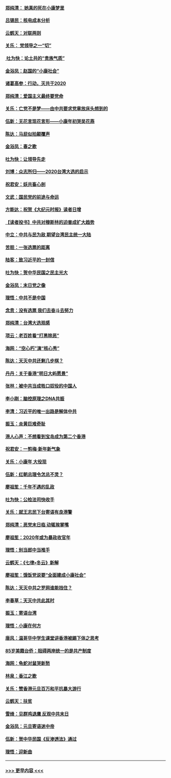 #### [郑纯清： 她真的死在小康梦里](../pages/nsc993/n11806623.md?t=01201433) 
#### [吕锡民：核电成本分析](../pages/nsc993/n11806284.md?t=01201433) 
#### [云鹤天：对联两则](../pages/nsc993/n11805957.md?t=01201433) 
#### [关乐： 党领导之一“切”](../pages/nsc993/n11804505.md?t=01201433) 
#### [ 吐为快：论土共的“贵族气质”](../pages/nsc993/n11804490.md?t=01201433) 
#### [金浴凤：赵国的“小康社会”](../pages/nsc993/n11804452.md?t=01201433) 
#### [诸葛高参：行动，灭共于2020](../pages/nsc993/n11804120.md?t=01201433) 
#### [郑纯清：爱国主义最终要党命](../pages/nsc993/n11802197.md?t=01201433) 
#### [关乐：亡党不是梦——由中共要求党章放床头想到的](../pages/nsc993/n11802156.md?t=01201433) 
#### [伍新：无花言现花言形——小康年初哭吴花燕](../pages/nsc993/n11800044.md?t=01201433) 
#### [陈达：马屁似拍颠覆声](../pages/nsc993/n11800010.md?t=01201433) 
#### [金浴凤：春之歌](../pages/nsc993/n11797687.md?t=01201433) 
#### [吐为快：让领导先走](../pages/nsc993/n11797512.md?t=01201433) 
#### [刘博：众志所归——2020台湾大选的启示](../pages/nsc993/n11796878.md?t=01201433) 
#### [祝君安：妖共畜心剖](../pages/nsc993/n11794273.md?t=01201433) 
#### [文武：国民党的前途与命运](../pages/nsc993/n11794198.md?t=01201433) 
#### [方能达：祝贺《大纪元时报》读者日增](../pages/nsc993/n11793807.md?t=01201433) 
#### [【读者投书】中共对穆斯林的迫害成扩大趋势](../pages/nsc993/n11791371.md?t=01201433) 
#### [中立：中共与民为敌 期望台湾民主统一大陆](../pages/nsc993/n11790392.md?t=01201433) 
#### [苦胆：一张选票的距离](../pages/nsc993/n11788914.md?t=01201433) 
#### [陆客：致习近平的一封信](../pages/nsc993/n11788867.md?t=01201433) 
#### [吐为快：贺中华民国之民主光大](../pages/nsc993/n11788618.md?t=01201433) 
#### [金浴凤：末日党之像](../pages/nsc993/n11787475.md?t=01201433) 
#### [理悟：中共不是中国](../pages/nsc993/n11787463.md?t=01201433) 
#### [念贲：没有选票  我们去奋斗去努力](../pages/nsc993/n11787398.md?t=01201433) 
#### [郑纯清：台湾大选观感](../pages/nsc993/n11786210.md?t=01201433) 
#### [项云：老百姓看“打黑除恶”](../pages/nsc993/n11785398.md?t=01201433) 
#### [海网：“空心朽”演“核心秀”](../pages/nsc993/n11783874.md?t=01201433) 
#### [陈达：天灭中共还剩几步棋？](../pages/nsc993/n11783719.md?t=01201433) 
#### [丹丹：关于香港“明日大屿愿景”](../pages/nsc993/n11783273.md?t=01201433) 
#### [张林：被中共当成牲口奴役的中国人](../pages/nsc993/n11782397.md?t=01201433) 
#### [李小刚：脑控原理之DNA共振](../pages/nsc993/n11780962.md?t=01201433) 
#### [李清：习近平的唯一出路是解体中共](../pages/nsc993/n11780866.md?t=01201433) 
#### [振玉：炎黄巨难奇耻](../pages/nsc993/n11779632.md?t=01201433) 
#### [港人心声：不想看到宝岛成为第二个香港](../pages/nsc993/n11778817.md?t=01201433) 
#### [祝君安：一剪梅‧新年新气象](../pages/nsc993/n11776340.md?t=01201433) 
#### [关乐：小康年 大役现](../pages/nsc993/n11774213.md?t=01201433) 
#### [伍新：红朝总理令怎总不灵？](../pages/nsc993/n11770813.md?t=01201433) 
#### [廖祖笙：千年不遇的乱政](../pages/nsc993/n11770373.md?t=01201433) 
#### [吐为快：公检法司快收手](../pages/nsc993/n11770359.md?t=01201433) 
#### [关乐：就王志民下台寄语有良港警](../pages/nsc993/n11769903.md?t=01201433) 
#### [郑纯清：恶党末日临 动辄挨掌嘴](../pages/nsc993/n11769356.md?t=01201433) 
#### [廖祖笙：2020年或为暴政收官年](../pages/nsc993/n11768216.md?t=01201433) 
#### [理悟：别当郎中当推手](../pages/nsc993/n11768243.md?t=01201433) 
#### [云鹤天：《七律▪冬云》新解](../pages/nsc993/n11768204.md?t=01201433) 
#### [廖祖笙：饿饭党说要“全面建成小康社会”](../pages/nsc993/n11767482.md?t=01201433) 
#### [陈达：天灭中共之罗网谁能挡住？](../pages/nsc993/n11767465.md?t=01201433) 
#### [李春草：天灭中共此其时](../pages/nsc993/n11767452.md?t=01201433) 
#### [振玉：寄语台湾](../pages/nsc993/n11767432.md?t=01201433) 
#### [理悟：小康在何方](../pages/nsc993/n11767394.md?t=01201433) 
#### [唐风：温哥华中学生课堂讲香港被踢下体之思考](../pages/nsc993/n11766848.md?t=01201433) 
#### [85岁美籍台侨：阻碍两岸统一的是共产制度](../pages/nsc993/n11765043.md?t=01201433) 
#### [海网：龟蛇对鼠哭新愁](../pages/nsc993/n11764895.md?t=01201433) 
#### [林泉：香江之歌](../pages/nsc993/n11764415.md?t=01201433) 
#### [关乐：赞香港元旦百万和平抗暴大游行](../pages/nsc993/n11764382.md?t=01201433) 
#### [云鹤天：扶贫](../pages/nsc993/n11764245.md?t=01201433) 
#### [雪绮：见群鸡退鹰  反观中共末日](../pages/nsc993/n11762112.md?t=01201433) 
#### [金浴凤：元旦寄语迷中帝](../pages/nsc993/n11761788.md?t=01201433) 
#### [伍新：贺中华民国《反渗透法》通过](../pages/nsc993/n11761994.md?t=01201433) 
#### [理悟：迎新曲](../pages/nsc993/n11761152.md?t=01201433) 

----
#### [ >>> 更早内容 <<< ](../indexes/nsc993-earlier.md)
